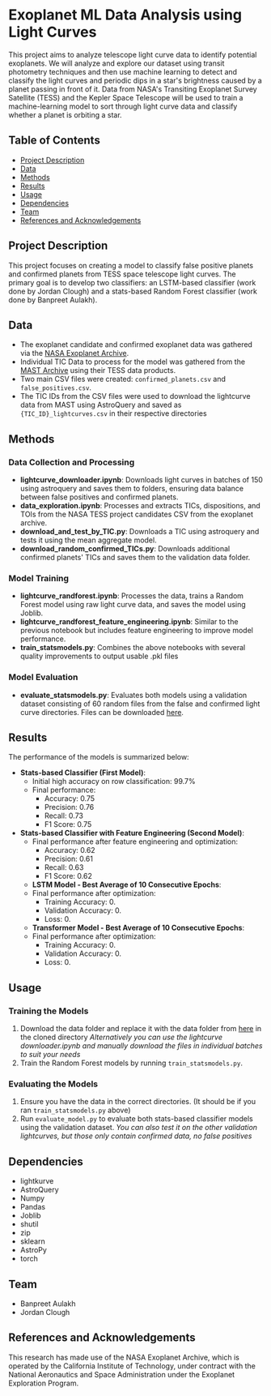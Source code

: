 
# Exoplanet ML Data Analysis using Light Curves

This project aims to analyze telescope light curve data to identify potential exoplanets. We will analyze and explore our dataset using transit photometry techniques and then use machine learning to detect and classify the light curves and periodic dips in a star's brightness caused by a planet passing in front of it. Data from NASA's Transiting Exoplanet Survey Satellite (TESS) and the Kepler Space Telescope will be used to train a machine-learning model to sort through light curve data and classify whether a planet is orbiting a star.

## Table of Contents
- [Project Description](#project-description)
- [Data](#data)
- [Methods](#methods)
- [Results](#results)
- [Usage](#usage)
- [Dependencies](#dependencies)
- [Team](#team)
- [References and Acknowledgements](#references-and-acknowledgements)

## Project Description
This project focuses on creating a model to classify false positive planets and confirmed planets from TESS space telescope light curves. The primary goal is to develop two classifiers: an LSTM-based classifier (work done by Jordan Clough) and a stats-based Random Forest classifier (work done by Banpreet Aulakh).

## Data
- The exoplanet candidate and confirmed exoplanet data was gathered via the [NASA Exoplanet Archive](https://exoplanetarchive.ipac.caltech.edu/index.html).
- Individual TIC Data to process for the model was gathered from the [MAST Archive](https://archive.stsci.edu/) using their TESS data products.
- Two main CSV files were created: `confirmed_planets.csv` and `false_positives.csv`.
- The TIC IDs from the CSV files were used to download the lightcurve data from MAST using AstroQuery and saved as `{TIC_ID}_lightcurves.csv` in their respective directories

## Methods
### Data Collection and Processing
- **lightcurve_downloader.ipynb**: Downloads light curves in batches of 150 using astroquery and saves them to folders, ensuring data balance between false positives and confirmed planets.
- **data_exploration.ipynb**: Processes and extracts TICs, dispositions, and TOIs from the NASA TESS project candidates CSV from the exoplanet archive.
- **download_and_test_by_TIC.py**: Downloads a TIC using astroquery and tests it using the mean aggregate model.
- **download_random_confirmed_TICs.py**: Downloads additional confirmed planets' TICs and saves them to the validation data folder.

### Model Training
- **lightcurve_randforest.ipynb**: Processes the data, trains a Random Forest model using raw light curve data, and saves the model using Joblib.
- **lightcurve_randforest_feature_engineering.ipynb**: Similar to the previous notebook but includes feature engineering to improve model performance.
- **train_statsmodels.py**: Combines the above notebooks with several quality improvements to output usable .pkl files

### Model Evaluation
- **evaluate_statsmodels.py**: Evaluates both models using a validation dataset consisting of 60 random files from the false and confirmed light curve directories. Files can be downloaded [here](https://drive.google.com/file/d/1aaVGC6HPTHWbxfuUbTZPnbUmz3ApxLam/view?usp=drive_link).

## Results
The performance of the models is summarized below:
- **Stats-based Classifier (First Model)**:
  - Initial high accuracy on row classification: 99.7%
  - Final performance: 
    - Accuracy: 0.75
    - Precision: 0.76
    - Recall: 0.73
    - F1 Score: 0.75
- **Stats-based Classifier with Feature Engineering (Second Model)**:
  - Final performance after feature engineering and optimization:
    - Accuracy: 0.62
    - Precision: 0.61
    - Recall: 0.63
    - F1 Score: 0.62
  - **LSTM Model - Best Average of 10 Consecutive Epochs**:
  - Final performance after optimization:
    - Training Accuracy: 0.
    - Validation Accuracy: 0.
    - Loss: 0.
  - **Transformer Model - Best Average of 10 Consecutive Epochs**:
  - Final performance after optimization:
    - Training Accuracy: 0.
    - Validation Accuracy: 0.
    - Loss: 0.

## Usage
### Training the Models
1. Download the data folder and replace it with the data folder from [here](https://drive.google.com/file/d/1aaVGC6HPTHWbxfuUbTZPnbUmz3ApxLam/view?usp=drive_link) in the cloned directory
   *Alternatively you can use the lightcurve downloader.ipynb and manually download the files in individual batches to suit your needs*
2. Train the Random Forest models by running `train_statsmodels.py`.

### Evaluating the Models
1. Ensure you have the data in the correct directories. (It should be if you ran `train_statsmodels.py` above)
2. Run `evaluate_model.py` to evaluate both stats-based classifier models using the validation dataset.
   *You can also test it on the other validation lightcurves, but those only contain confirmed data, no false positives*

## Dependencies
- lightkurve
- AstroQuery
- Numpy
- Pandas
- Joblib
- shutil
- zip
- sklearn
- AstroPy
- torch

## Team
- Banpreet Aulakh
- Jordan Clough

## References and Acknowledgements
This research has made use of the NASA Exoplanet Archive, which is operated by the California Institute of Technology, under contract with the National Aeronautics and Space Administration under the Exoplanet Exploration Program.
